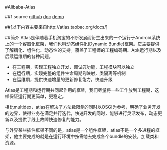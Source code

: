 #Alibaba-Atlas

##1.source
[github](https://github.com/alibaba/atlas)
[doc](http://atlas.taobao.org/)
[demo](https://github.com/alibaba/atlas/tree/master/atlas-demo)

##[以下内容主要来自http://atlas.taobao.org/docs/]

##简介
Atlas是伴随着手机淘宝的不断发展而衍生出来的一个运行于Android系统上的一个容器化框架，我们也叫动态组件化(Dynamic Bundle)框架。它主要提供了解耦化、组件化、动态性的支持。覆盖了工程师的工程编码期、Apk运行期以及后续运维期的各种问题。
- 在工程期，实现工程独立开发，调试的功能，工程模块可以独立
- 在运行期，实现完整的组件生命周期的映射，类隔离等机制
- 在运维期，提供快速增量的更新修复能力，快速升级

Atlas是工程期和运行期共同起作用的框架，我们尽量将一些工作放到工程期，这样保证运行期更简单，更稳定。

相比multidex，atlas在解决了方法数限制的同时以OSGI为参考，明确了业务开发的边界，使得业务在满足并行迭代，快速开发的同时，能够进行灵活发布，动态更新以及提供了线上故障快速修复的能力。

与外界某些插件框架不同的是，atlas是一个组件框架，atlas不是一个多进程的框架，他主要完成的就是在运行环境中按需地去完成各个bundle的安装，加载类和资源。


